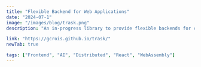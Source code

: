 ```yaml
---
title: "Flexible Backend for Web Applications"
date: "2024-07-1"
image: "/images/blog/trask.png"
description: "An in-progress library to provide flexible backends for compute-intensive web applications, such as switching between web workers, local docker images, and API keys for AI apps."

link: "https://gcrois.github.io/trask/"
newTab: true

tags: ["Frontend", "AI", "Distributed", "React", "WebAssembly"]
---
```

